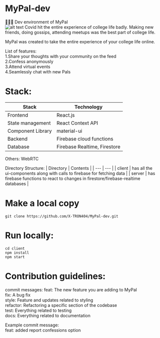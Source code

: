 # MyPal-dev
👾👾👾
Dev environment of MyPal \
![alt text](https://github.com/X-TRON404/MyPal-dev/blob/main/client/src/texx_logo.png)
Covid hit the entire experience of college life badly.
Making new friends, doing gossips, attending meetups was the best part of college life.

MyPal was created to take the entire experience of your college life online.

List of features: \
1.Share your thoughts with your community on the feed \
2.Confess anonymously \
3.Attend virtual events \
4.Seamlessly chat with new Pals

# Stack:
| Stack    | Technology |
| ---      | ---       |
| Frontend | React.js         |
| State management     | React Context API        |
| Component Library    | material-ui        |
| Backend     | Firebase cloud functions         |
| Database     |  Firebase Realtime, Firestore     |

Others:
WebRTC

Directory Structure: 
| Directory | Contents |
| ---      | ---       |
| client | has all the ui-components along with calls to firebase for fetching data        |
| server     | has firebase functions to react to changes in firestore/firebase-realtime databases |


# Make a local copy
```git clone https://github.com/X-TRON404/MyPal-dev.git```

# Run locally: 
```
cd client
npm install
npm start
```

# Contribution guidelines:
commit messages:
feat: The new feature you are adding to MyPal \
fix: A bug fix \
style: Feature and updates related to styling \
refactor: Refactoring a specific section of the codebase \
test: Everything related to testing \
docs: Everything related to documentation

Example commit message: \
feat: added report confessions option
